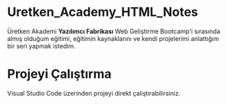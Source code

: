 # Uretken_Academy_HTML_Notes
Üretken Akademi **Yazılımcı Fabrikası** Web Geliştirme Bootcamp'i sırasında almış olduğum eğitimi, eğitimin kaynaklarını ve kendi projelerimi anlattığım bir seri yapmak istedim.  

# Projeyi Çalıştırma
Visual Studio Code üzerinden projeyi direkt çalıştırabilirsiniz.
